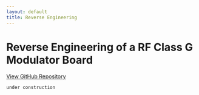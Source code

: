 ```yaml
---
layout: default
title: Reverse Engineering
---
```


# Reverse Engineering of a RF Class G Modulator Board

<a id="forkme_banner" href="https://github.com/BorisJung/">View GitHub Repository</a>


```under construction```
